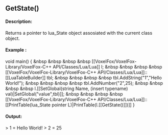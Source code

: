 ## GetState()
#### Description:
Returns a pointer to lua_State object assosiated with the current class object.
#### Example :
void main() {
&nbsp &nbsp &nbsp &nbsp [[VoxelFox/VoxelFox-Library/VoxelFox-C++ API/Classes/Lua/Lua]] l;
&nbsp &nbsp &nbsp &nbsp [[VoxelFox/VoxelFox-Library/VoxelFox-C++ API/Classes/Lua/Lua]]::[[LuaTableBuilder]] tbl;
&nbsp &nbsp &nbsp &nbsp tbl.AddString("1","Hello World!");
&nbsp &nbsp &nbsp &nbsp tbl.AddNumber("2",25);
&nbsp &nbsp &nbsp &nbsp l.[[SetGlobal(string Name, (insert typename) val)|SetGlobal("value",tbl)]];
&nbsp &nbsp &nbsp &nbsp [[VoxelFox/VoxelFox-Library/VoxelFox-C++ API/Classes/Lua/Lua]]::[[PrintTable(lua_State pointer L)|PrintTable(l.[[GetState()]])]]
}

#### Output:
\> 1 = Hello World!
\> 2 = 25